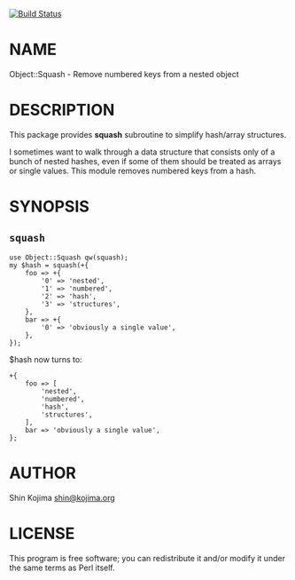 [![Build Status](https://travis-ci.org/ernix/p5-Object-Squash.png?branch=master)](https://travis-ci.org/ernix/p5-Object-Squash)
# NAME

Object::Squash - Remove numbered keys from a nested object

# DESCRIPTION

This package provides **squash** subroutine to simplify hash/array structures.

I sometimes want to walk through a data structure that consists only of a bunch
of nested hashes, even if some of them should be treated as arrays or single
values.  This module removes numbered keys from a hash.

# SYNOPSIS

## `squash`

    use Object::Squash qw(squash);
    my $hash = squash(+{
        foo => +{
            '0' => 'nested',
            '1' => 'numbered',
            '2' => 'hash',
            '3' => 'structures',
        },
        bar => +{
            '0' => 'obviously a single value',
        },
    });

$hash now turns to:

    +{
        foo => [
            'nested',
            'numbered',
            'hash',
            'structures',
        ],
        bar => 'obviously a single value',
    };

# AUTHOR

Shin Kojima <shin@kojima.org>

# LICENSE

This program is free software; you can redistribute it and/or
modify it under the same terms as Perl itself.
